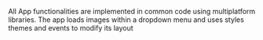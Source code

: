 All App functionalities are implemented in common code using multiplatform libraries.
The app loads images within a dropdown menu and uses styles themes and events to modify its layout
